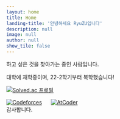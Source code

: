```yaml
---
layout: home
title: Home
landing-title: '안녕하세요 RyuZU입니다'
description: null
image: null
author: null
show_tile: false
---
```


하고 싶은 것을 찾아가는 중인 사람입니다.

대학에 재학중이며, 22-2학기부터 복학했습니다!

<div style="float:right">
    <a class="twitter-timeline" data-width="30em" data-height="300" data-theme="dark" href="https://twitter.com/kawaii_ryuzu?ref_src=twsrc%5Etfw"></a>
    <script async src="https://platform.twitter.com/widgets.js" charset="utf-8"></script>
</div>

[![Solved.ac
프로필](http://mazassumnida.wtf/api/v2/generate_badge?boj=dbrua1222)](https://solved.ac/dbrua1222)    

[![Codeforces](https://badges.joonhyung.xyz/codeforces/RyuZU.svg)](https://codeforces.com/profile/RyuZU) &nbsp;&nbsp;&nbsp;&nbsp; [![AtCoder](https://badges.joonhyung.xyz/atcoder/RyuZU_.svg)](https://atcoder.jp/users/RyuZU_)  
감사합니다.